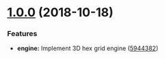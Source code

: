 <a name="1.0.0"></a>
# [1.0.0](https://bitbucket.org/lapidist/spacecolony/compare/5944382...1.0.0) (2018-10-18)


### Features

* **engine:** Implement 3D hex grid engine ([5944382](https://bitbucket.org/lapidist/spacecolony/commits/5944382))



